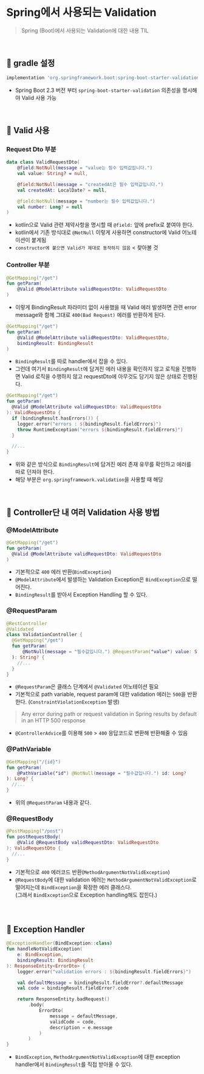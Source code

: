 # Spring에서 사용되는 Validation

> Spring (Boot)에서 사용되는 Validation에 대한 내용 TIL

<br>

## :pushpin: gradle 설정

```gradle
implementation 'org.springframework.boot:spring-boot-starter-validation'
```
- Spring Boot 2.3 버전 부터 `spring-boot-starter-validation` 의존성을 명시해야 Valid 사용 가능

<br>

## :pushpin: Valid 사용

### Request Dto 부분

```kotlin
data class ValidRequestDto(
    @field:NotNull(message = "value는 필수 입력값입니다.")
    val value: String? = null,

    @field:NotNull(message = "createdAt은 필수 입력값입니다.")
    val createdAt: LocalDate? = null,

    @field:NotNull(message = "number는 필수 입력값입니다.")
    val number: Long? = null
)
```
- kotlin으로 Valid 관련 제약사항을 명시할 때 `@field:` 앞에 prefix로 붙여야 한다.
- kotlin에서 기존 방식대로 `@NotNull` 이렇게 사용하면 constructor에 Valid 어노테이션이 붙게됨
- `constructor에 붙으면 Valid가 제대로 동작하지 않음` < 찾아볼 것

### Controller 부분

```kotlin
@GetMapping("/get")
fun getParam(
    @Valid @ModelAttribute validRequestDto: ValidRequestDto
)
```
- 이렇게 BindingResult 파라미터 없이 사용했을 때 Valid 에러 발생하면 관련 error message와 함께 그대로 `400(Bad Request)` 에러를 반환하게 된다.

```kotlin
@GetMapping("/get")
fun getParam(
    @Valid @ModelAttribute validRequestDto: ValidRequestDto,
    bindingResult: BindingResult
)
```
- `BindingResult`를 따로 handler에서 잡을 수 있다.
- 그런데 여기서 `BindingResult`에 담겨진 에러 내용을 확인하지 않고 로직을 진행하면 Valid 로직을 수행하지 않고 requestDto에 아무것도 담기지 않은 상태로 진행된다.

```kotlin
@GetMapping("/get")
fun getParam(
  @Valid @ModelAttribute validRequestDto: ValidRequestDto
): ValidRequestDto {
  if (bindingResult.hasErrors()) {
    logger.error("errors : ${bindingResult.fieldErrors}")
    throw RuntimeException("errors ${bindingResult.fieldErrors}")
  }

  //...
}
```
- 위와 같은 방식으로 `BindingResult`에 담겨진 에러 존재 유무를 확인하고 에러를 따로 던져야 한다.
- 해당 부분은 `org.springframework.validation`을 사용할 때 해당

<br>

## :pushpin: Controller단 내 여러 Validation 사용 방법

### @ModelAttribute

```kotlin
@GetMapping("/get")
fun getParam(
  @Valid @ModelAttribute validRequestDto: ValidRequestDto
)
```
- 기본적으로 `400` 에러 반환(`BindException`)
- `@ModelAttribute`에서 발생하는 Validation Exception은 `BindException`으로 떨어진다.
- `BindingResult`를 받아서 Exception Handling 할 수 있다.

### @RequestParam
```kotlin
@RestController
@Validated
class ValidationController {
  @GetMapping("/get")
  fun getParam(
      @NotNull(message = "필수값입니다.") @RequestParam("value") value: String?
  ): String? {
    //...
  }
}
```
- `@RequestParam`은 클래스 단계에서 `@Validated` 어노테이션 필요
- 기본적으로 path variable, request param에 대한 validation 에러는 `500`을 반환한다. (`ConstraintViolationException` 발생)
> Any error during path or request validation in Spring results by default in an HTTP 500 response
- `@ControllerAdvice`를 이용해 `500` > `400` 응답코드로 변환해 반환해줄 수 있음

### @PathVariable
```kotlin
@GetMapping("/{id}")
fun getParam(
    @PathVariable("id") @NotNull(message = "필수값입니다.") id: Long?
): Long? {
  //...
}
```
- 위의 `@RequestParam` 내용과 같다.

### @RequestBody
```kotlin
@PostMapping("/post")
fun postRequestBody(
    @Valid @RequestBody validRequestDto: ValidRequestDto
): ValidRequestDto {
  //...
}
```
- 기본적으로 `400` 에러코드 반환(`MethodArgumentNotValidException`)
- `@RequestBody`에 대한 validation 에러는 `MethodArgumentNotValidException`로 떨어지는데 `BindException`을 확장한 에러 클래스다.  
(그래서 `BindException`으로 Exception handling해도 잡힌다.)

### 

<br>

## :pushpin: Exception Handler

```kotlin
@ExceptionHandler(BindException::class)
fun handleNotValidException(
    e: BindException,
    bindingResult: BindingResult
): ResponseEntity<ErrorDto> {
    logger.error("validation errors : ${bindingResult.fieldErrors}")

    val defaultMessage = bindingResult.fieldError?.defaultMessage
    val code = bindingResult.fieldError?.code

    return ResponseEntity.badRequest()
        .body(
            ErrorDto(
                message = defaultMessage,
                validCode = code,
                description = e.message
            )
        )
}
```
- `BindException`, `MethodArgumentNotValidException`에 대한 exception handler에서 `BindingResult`를 직접 받아올 수 있다.